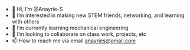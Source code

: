 - 👋 Hi, I’m @Anayrie-S
- 👀 I’m interested in making new STEM friends, networking, and learning with others
- 🌱 I’m currently learning mechanical engineering 
- 💞️ I’m looking to collaborate on class work, projects, etc
- 📫 How to reach me via email anayries@gmail.com

<!---
Anayrie-S/Anayrie-S is a ✨ special ✨ repository because its `README.md` (this file) appears on your GitHub profile.
You can click the Preview link to take a look at your changes.
--->
